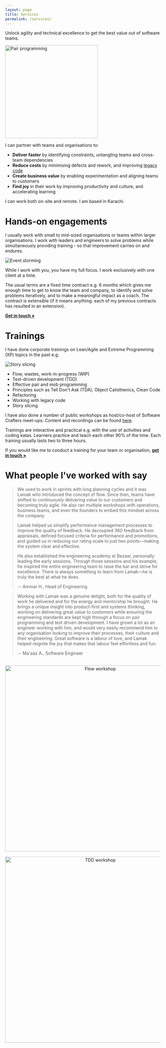 ```yaml
---
layout: page
title: Services
permalink: /services/
---
```


Unlock agility and technical excellence to get the best value out of software teams.

<img src="/assets/images/services/pair_programming.jpg" width="300" alt="Pair programming" class="floated-image">

I can partner with teams and organisations to:

- **Deliver faster** by identifying constraints, untangling teams and cross-team dependencies
- **Reduce costs** by minimising defects and rework, and improving [legacy code](/legacy-code)
- **Create business value** by enabling experimentation and aligning teams to customers
- **Find joy** in their work by improving productivity and culture, and accelerating learning

I can work both on-site and remote. I am based in Karachi.

# Hands-on engagements

I usually work with small to mid-sized organisations or teams within larger organisations. I work with leaders and engineers to solve problems while simultaneously providing training - so that improvement carries on and endures.

<img src="/assets/images/services/event_storming.jpg" alt="Event storming" class="floated-image">

While I work with you, you have my full focus. I work exclusively with one client at a time.

The usual terms are a fixed time contract e.g. 6 months which gives me enough time to get to know the team and company, to identify and solve problems iteratively, and to make a meaningful impact as a coach. The contract is extensible (if it means anything: each of my previous contracts has resulted in an extension).

<b>[Get in touch &#187;](/contact)</b>

# Trainings

I have done corporate trainings on Lean/Agile and Extreme Programming (XP) topics in the past e.g.

<img src="/assets/images/services/slicing_workshop.jpg" alt="Story slicing" class="floated-image">

- Flow, wastes, work-in-progress (WIP)
- Test-driven development (TDD)
- Effective pair and mob programming
- Principles such as Tell Don't Ask (TDA), Object Calisthenics, Clean Code
- Refactoring
- Working with legacy code
- Story slicing

I have also done a number of public workshops as host/co-host of Software Crafters meet-ups. Content and recordings can be found [here](https://software-crafters-karachi.github.io/past-meetups).

Trainings are interactive and practical e.g. with the use of activities and coding katas. Learners practice and teach each other 90% of the time. Each training usually lasts two to three hours.

If you would like me to conduct a training for your team or organisation, <b>[get in touch &#187;](/contact)</b>

# What people I've worked with say

> We used to work in sprints with long planning cycles and it was Lamak who introduced the concept of flow. Since then, teams have shifted to continuously delivering value to our customers and becoming truly agile. He also ran multiple workshops with operations, business teams, and even the founders to embed this mindset across the company.
> 
> Lamak helped us simplify performance management processes to improve the quality of feedback. He decoupled 360 feedback from appraisals, defined focused criteria for performance and promotions, and guided us in reducing our rating scale to just two points—making the system clear and effective.
> 
> He also established the engineering academy at Bazaar, personally leading the early sessions. Through those sessions and his example, he inspired the entire engineering team to raise the bar and strive for excellence. There is always something to learn from Lamak—he is truly the best at what he does.
> 
> -- Ammar H., Head of Engineering

> Working with Lamak was a genuine delight, both for the quality of work he delivered and for the energy and mentorship he brought. He brings a unique insight into product-first and systems thinking, working on delivering great value to customers while ensuring the engineering standards are kept high through a focus on pair programming and test driven development. I have grown a lot as an engineer working with him, and would very easily recommend him to any organisation looking to improve their processes, their culture and their engineering. Great software is a labour of love, and Lamak helped reignite the joy that makes that labour feel effortless and fun.
>
> -- Ma'aaz A., Software Engineer

<br/>

<center><img src="/assets/images/services/flow_workshop2.jpg" width="600" alt="Flow workshop"></center><br/>

<center><img src="/assets/images/services/tdd_workshop.jpg" width="600" alt="TDD workshop"></center>